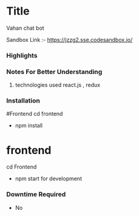 Title
==============
Vahan chat bot

Sandbox Link :- https://jzzg2.sse.codesandbox.io/

### Highlights

### Notes For Better Understanding
1. technologies used react.js , redux


### Installation
 #Frontend
 cd frontend
* npm install


# frontend
cd Frontend
* npm start for development

### Downtime Required
* No


